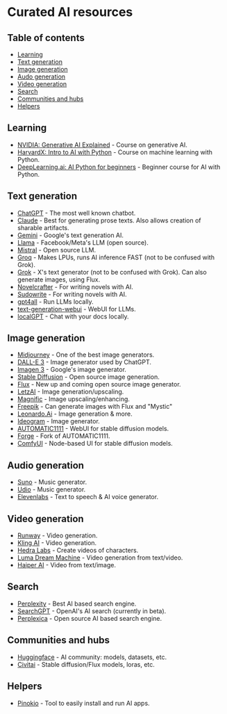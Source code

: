 # Curated AI resources


## Table of contents
* [Learning](#learning)
* [Text generation](#text-generation)
* [Image generation](#image-generation)
* [Audo generation](#audo-generation)
* [Video generation](#video-generation)
* [Search](#search)
* [Communities and hubs](#communities-and-hubs)
* [Helpers](#helpers)

## Learning
- [NVIDIA: Generative AI Explained](https://learn.nvidia.com/courses/course-detail?course_id=course-v1:DLI+S-FX-07+V1) - Course on generative AI.
- [HarvardX: Intro to AI with Python](https://www.edx.org/learn/artificial-intelligence/harvard-university-cs50-s-introduction-to-artificial-intelligence-with-python) - Course on machine learning with Python.
- [DeepLearning.ai: AI Python for beginners](https://www.deeplearning.ai/short-courses/ai-python-for-beginners/) - Beginner course for AI with Python.

## Text generation
- [ChatGPT](https://chatgpt.com) - The most well known chatbot.
- [Claude](https://caude.ai) - Best for generating prose texts. Also allows creation of sharable artifacts.
- [Gemini](https://gemini.google.com) - Google's text generation AI.
- [Llama](https://llama.meta.com/) - Facebook/Meta's LLM (open source).
- [Mistral](https://mistral.ai/) - Open source LLM.
- [Groq](https://groq.com) - Makes LPUs, runs AI inference FAST (not to be confused with Grok).
- [Grok](https://x.com/i/grok) - X's text generator (not to be confused with Grok). Can also generate images, using Flux.
- [Novelcrafter](https://novelcrafter.com) - For writing novels with AI.
- [Sudowrite](https://sudowrite.com) - For writing novels with AI.
- [gpt4all](https://www.nomic.ai/gpt4all) - Run LLMs locally.
- [text-generation-webui](https://github.com/oobabooga/text-generation-webui) - WebUI for LLMs.
- [localGPT](https://github.com/PromtEngineer/localGPT) - Chat with your docs locally.

## Image generation
- [Midjourney](https://midjourney.com) - One of the best image generators.
- [DALL-E 3](https://openai.com/dall-e-3) - Image generator used by ChatGPT.
- [Imagen 3](https://aitestkitchen.withgoogle.com/tools/image-fx) - Google's image generator.
- [Stable Diffusion](https://stability.ai) - Open source image generation.
- [Flux](https://blackforestlabs.ai/) - New up and coming open source image generator.
- [LetzAI](https://letz.ai) - Image generation/upscaling.
- [Magnific](https://magnific.ai) - Image upscaling/enhancing.
- [Freepik](https://www.freepik.com) - Can generate images with Flux and "Mystic"
- [Leonardo.Ai](https://leonardo.ai) - Image generation & more.
- [Ideogram](https://ideagram.ai) - Image generator.
- [AUTOMATIC1111](https://github.com/AUTOMATIC1111/stable-diffusion-webui) - WebUI for stable diffusion models.
- [Forge](https://github.com/lllyasviel/stable-diffusion-webui-forge) - Fork of AUTOMATIC1111.
- [ComfyUI](https://www.comfy.org/) - Node-based UI for stable diffusion models.

## Audio generation
- [Suno](https://suno.com) - Music generator.
- [Udio](https://www.udio.com) - Music generator.
- [Elevenlabs](https://elevenlabs.io) - Text to speech & AI voice generator.

## Video generation
- [Runway](https://runwayml.com/) - Video generation.
- [Kling AI](https://klingai.org/) - Video generation.
- [Hedra Labs](https://www.hedra.com/) - Create videos of characters.
- [Luma Dream Machine](https://lumalabs.ai/dream-machine) - Video generation from text/video.
- [Haiper AI](https://www.haiper.ai) - Video from text/image.

## Search
- [Perplexity](https://perplexity.ai) - Best AI based search engine.
- [SearchGPT](https://openai.com/index/searchgpt-prototype/) - OpenAI's AI search (currently in beta).
- [Perplexica](https://github.com/ItzCrazyKns/Perplexica) - Open source AI based search engine.

## Communities and hubs
- [Huggingface](https://huggingface.co) - AI community: models, datasets, etc.
- [Civitai](https://civitai.com) - Stable diffusion/Flux models, loras, etc.

## Helpers
- [Pinokio](https://pinokio.computer) - Tool to easily install and run AI apps.

